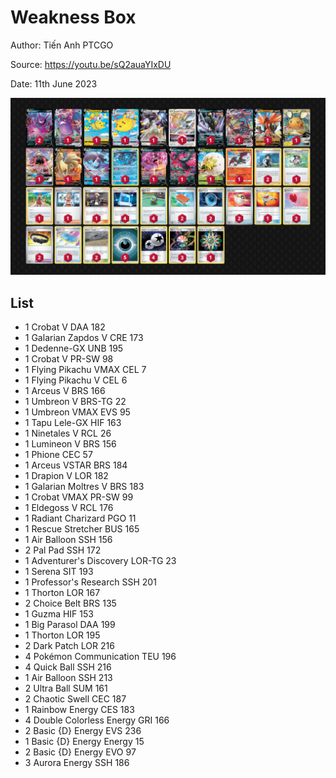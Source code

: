 # Weakness Box

Author: Tiến Anh PTCGO

Source: <https://youtu.be/sQ2auaYIxDU>

Date: 11th June 2023

![decklist](../../images/PAL/Weakness%20Box/1-%20Weakness%20Box.png)

## List

* 1 Crobat V DAA 182
* 1 Galarian Zapdos V CRE 173
* 1 Dedenne-GX UNB 195
* 1 Crobat V PR-SW 98
* 1 Flying Pikachu VMAX CEL 7
* 1 Flying Pikachu V CEL 6
* 1 Arceus V BRS 166
* 1 Umbreon V BRS-TG 22
* 1 Umbreon VMAX EVS 95
* 1 Tapu Lele-GX HIF 163
* 1 Ninetales V RCL 26
* 1 Lumineon V BRS 156
* 1 Phione CEC 57
* 1 Arceus VSTAR BRS 184
* 1 Drapion V LOR 182
* 1 Galarian Moltres V BRS 183
* 1 Crobat VMAX PR-SW 99
* 1 Eldegoss V RCL 176
* 1 Radiant Charizard PGO 11
* 1 Rescue Stretcher BUS 165
* 1 Air Balloon SSH 156
* 2 Pal Pad SSH 172
* 1 Adventurer's Discovery LOR-TG 23
* 1 Serena SIT 193
* 1 Professor's Research SSH 201
* 1 Thorton LOR 167
* 2 Choice Belt BRS 135
* 1 Guzma HIF 153
* 1 Big Parasol DAA 199
* 1 Thorton LOR 195
* 2 Dark Patch LOR 216
* 4 Pokémon Communication TEU 196
* 4 Quick Ball SSH 216
* 1 Air Balloon SSH 213
* 2 Ultra Ball SUM 161
* 2 Chaotic Swell CEC 187
* 1 Rainbow Energy CES 183
* 4 Double Colorless Energy GRI 166
* 2 Basic {D} Energy EVS 236
* 1 Basic {D} Energy Energy 15
* 2 Basic {D} Energy EVO 97
* 3 Aurora Energy SSH 186

